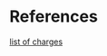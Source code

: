 # References  

[list of charges](https://www.tcrh.org/Content/Uploads/Twin%20County%20Regional%20Healthcare/files/Twin%20County%20Hospital%20Understanding%20Billing%20and%20Charges%2020181121.xls)  